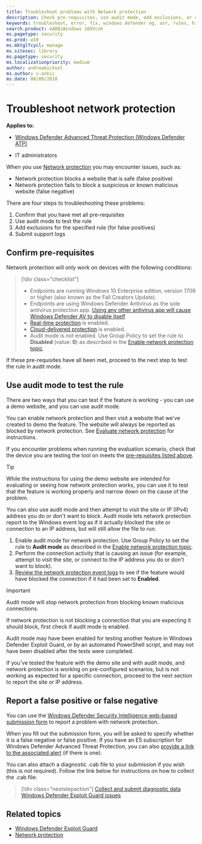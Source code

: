 ```yaml
---
title: Troubleshoot problems with Network protection
description: Check pre-requisites, use audit mode, add exclusions, or collect diagnostic data to help troubleshoot issues
keywords: troubleshoot, error, fix, windows defender eg, asr, rules, hips, troubleshoot, audit, exclusion, false positive, broken, blocking
search.product: eADQiWindows 10XVcnh
ms.pagetype: security
ms.prod: w10
ms.mktglfcycl: manage
ms.sitesec: library
ms.pagetype: security
ms.localizationpriority: medium
author: andreabichsel
ms.author: v-anbic
ms.date: 08/09/2018
---
```


# Troubleshoot network protection

**Applies to:**

- [Windows Defender Advanced Threat Protection (Windows Defender ATP)](https://go.microsoft.com/fwlink/p/?linkid=2069559)

- IT administrators

When you use [Network protection](network-protection-exploit-guard.md) you may encounter issues, such as:

- Network protection blocks a website that is safe (false positive)
- Network protection fails to block a suspicious or known malicious website (false negative)

There are four steps to troubleshooting these problems:

1. Confirm that you have met all pre-requisites
2. Use audit mode to test the rule
3. Add exclusions for the specified rule (for false positives)
3. Submit support logs

## Confirm pre-requisites

Network protection will only work on devices with the following conditions:

>[!div class="checklist"]
> - Endpoints are running Windows 10 Enterprise edition, version 1709 or higher (also known as the Fall Creators Update).
> - Endpoints are using Windows Defender Antivirus as the sole antivirus protection app. [Using any other antivirus app will cause Windows Defender AV to disable itself](../windows-defender-antivirus/windows-defender-antivirus-compatibility.md).
> - [Real-time protection](../windows-defender-antivirus/configure-real-time-protection-windows-defender-antivirus.md) is enabled.
> - [Cloud-delivered protection](../windows-defender-antivirus/enable-cloud-protection-windows-defender-antivirus.md) is enabled.
> - Audit mode is not enabled. Use Group Policy to set the rule to **Disabled** (value: **0**) as described in the [Enable network protection topic](enable-network-protection.md#use-group-policy-to-enable-or-audit-network-protection).

If these pre-requisites have all been met, proceed to the next step to test the rule in audit mode.

## Use audit mode to test the rule

There are two ways that you can test if the feature is working - you can use a demo website, and you can use audit mode.

You can enable network protection and then visit a website that we've created to demo the feature. The website will always be reported as blocked by network protection. See [Evaluate network protection](evaluate-network-protection.md) for instructions.

If you encounter problems when running the evaluation scenario, check that the device you are testing the tool on meets the [pre-requisites listed above](#confirm-pre-requisites).

>[!TIP]
>While the instructions for using the demo website are intended for evaluating or seeing how network protection works, you can use it to test that the feature is working properly and narrow down on the cause of the problem. 

You can also use audit mode and then attempt to visit the site or IP (IPv4) address you do or don't want to block. Audit mode lets network protection report to the Windows event log as if it actually blocked the site or connection to an IP address, but will still allow the file to run.

1. Enable audit mode for network protection. Use Group Policy to set the rule to **Audit mode** as described in the [Enable network protection topic](enable-network-protection.md#use-group-policy-to-enable-or-audit-network-protection).
2. Perform the connection activity that is causing an issue (for example, attempt to visit the site, or connect to the IP address you do or don't want to block).
3. [Review the network protection event logs](network-protection-exploit-guard.md#review-network-protection-events-in-windows-event-viewer) to see if the feature would have blocked the connection if it had been set to **Enabled**.


>[!IMPORTANT] 
>Audit mode will stop network protection from blocking known malicious connections. 
>
>If network protection is not blocking a connection that you are expecting it should block, first check if audit mode is enabled. 
>
>Audit mode may have been enabled for testing another feature in Windows Defender Exploit Guard, or by an automated PowerShell script, and may not have been disabled after the tests were completed.


If you've tested the feature with the demo site and with audit mode, and network protection is working on pre-configured scenarios, but is not working as expected for a specific connection, proceed to the next section to report the site or IP address. 

## Report a false positive or false negative

You can use the [Windows Defender Security Intelligence web-based submission form](https://www.microsoft.com/en-us/wdsi/filesubmission) to report a problem with network protection.

When you fill out the submission form, you will be asked to specify whether it is a false negative or false positive. If you have an E5 subscription for Windows Defender Advanced Threat Protection, you can also [provide a link to the associated alert](../windows-defender-atp/alerts-queue-windows-defender-advanced-threat-protection.md) (if there is one).

You can also attach a diagnostic .cab file to your submission if you wish (this is not required). Follow the link below for instructions on how to collect the .cab file:

> [!div class="nextstepaction"]
> [Collect and submit diagnostic data Windows Defender Exploit Guard issues](collect-cab-files-exploit-guard-submission.md)

## Related topics

- [Windows Defender Exploit Guard](windows-defender-exploit-guard.md)
- [Network protection](network-protection-exploit-guard.md)
